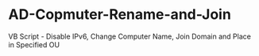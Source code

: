 AD-Copmuter-Rename-and-Join
===========================

VB Script - Disable IPv6, Change Computer Name, Join Domain and Place in Specified OU
